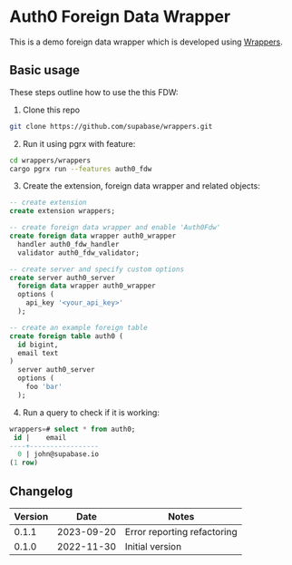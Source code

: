 # Auth0 Foreign Data Wrapper

This is a demo foreign data wrapper which is developed using [Wrappers](https://github.com/supabase/wrappers).

## Basic usage

These steps outline how to use the this FDW:

1. Clone this repo

```bash
git clone https://github.com/supabase/wrappers.git
```

2. Run it using pgrx with feature:

```bash
cd wrappers/wrappers
cargo pgrx run --features auth0_fdw
```

3. Create the extension, foreign data wrapper and related objects:

```sql
-- create extension
create extension wrappers;

-- create foreign data wrapper and enable 'Auth0Fdw'
create foreign data wrapper auth0_wrapper
  handler auth0_fdw_handler
  validator auth0_fdw_validator;

-- create server and specify custom options
create server auth0_server
  foreign data wrapper auth0_wrapper
  options (
    api_key '<your_api_key>'
  );

-- create an example foreign table
create foreign table auth0 (
  id bigint,
  email text
)
  server auth0_server
  options (
    foo 'bar'
  );
```

4. Run a query to check if it is working:

```sql
wrappers=# select * from auth0;
 id |    email
----+-----------------
  0 | john@supabase.io
(1 row)
```

## Changelog

| Version | Date       | Notes                                                |
| ------- | ---------- | ---------------------------------------------------- |
| 0.1.1   | 2023-09-20 | Error reporting refactoring                          |
| 0.1.0   | 2022-11-30 | Initial version                                      |
